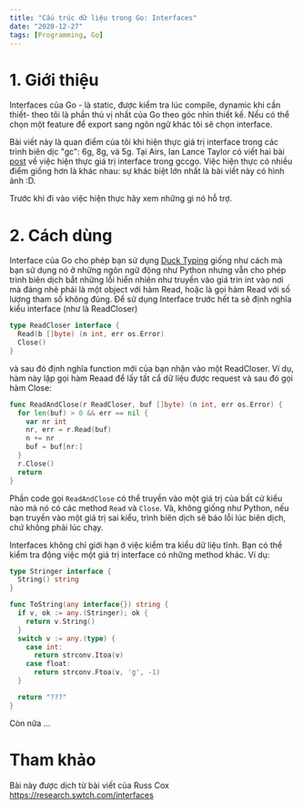 ```yaml
---
title: "Cấu trúc dữ liệu trong Go: Interfaces"
date: "2020-12-27"
tags: [Programming, Go]
---
```


# 1. Giới thiệu

Interfaces của Go - là static, được kiểm tra lúc compile, dynamic khi cần thiết- theo tôi là phần thú vị nhất của Go theo góc nhìn thiết kế. Nếu có thể chọn một feature để export sang ngôn ngữ khác tôi sẽ chọn interface.

Bài viết này là quan điểm của tôi khi hiện thực giá trị interface trong các trình biên dịc "gc": 6g, 8g, và 5g. Tại Airs, Ian Lance Taylor có viết hai bài [post](https://www.airs.com/blog/archives/277) về việc hiện thực giá trị interface trong gccgo. Việc hiện thực có nhiều điểm giống hơn là khác nhau: sự khác biệt lớn nhất là bài viết này có hình ảnh :D.

Trước khi đi vào việc hiện thực hãy xem những gì nó hỗ trợ.

# 2. Cách dùng

Interface của Go cho phép bạn sử dụng [Duck Typing](http://en.wikipedia.org/wiki/Duck_typing) giống như cách mà bạn sử dụng nó ở những ngôn ngữ động như Python nhưng vẫn cho phép trình biên dịch bắt những lỗi hiển nhiên như truyền vào giá trin int vào nơi mà đáng nhẽ phải là một object với hàm Read, hoặc là gọi hàm Read với số lượng tham số không đúng. Để sử dụng Interface trước hết ta sẽ định nghĩa kiểu interface (như là ReadCloser)

```Go
type ReadCloser interface {
  Read(b []byte) (n int, err os.Error)
  Close()
}
```

và sau đó định nghĩa function mới của bạn nhận vào một ReadCloser. Ví dụ, hàm này lặp gọi hàm Reaad để lấy tất cẩ dữ liệu được request và sau đó gọi hàm Close:

```Go
func ReadAndClose(r ReadCloser, buf []byte) (n int, err os.Error) {
  for len(buf) > 0 && err == nil {
    var nr int
    nr, err = r.Read(buf)
    n += nr
    buf = buf[nr:]
  }
  r.Close()
  return
}
```

Phần code gọi `ReadAndClose` có thể truyền vào một giá trị của bất cứ kiểu nào mà nó có các method `Read` và `Close`. Và, không giống như Python, nếu bạn truyền vào một giá trị sai kiểu, trình biên dịch sẽ báo lỗi lúc biên dịch, chứ không phải lúc chạy.

Interfaces không chỉ giới hạn ở việc kiểm tra kiểu dữ liệu tĩnh. Bạn có thể kiểm tra động việc một giá trị interface có những method khác. Ví dụ:

```Go
type Stringer interface {
  String() string
}

func ToString(any interface{}) string {
  if v, ok := any.(Stringer); ok {
    return v.String()
  }
  switch v := any.(type) {
    case int:
      return strconv.Itoa(v)
    case float:
      return strconv.Ftoa(v, 'g', -1)
  }

  return "???"
}
```

Còn nữa ...

# Tham khảo

Bài này được dịch từ bài viết của Russ Cox https://research.swtch.com/interfaces
